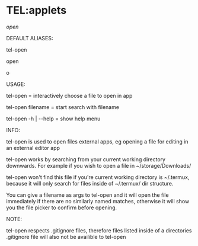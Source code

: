 # TEL:applets

_open_

DEFAULT ALIASES:

tel-open

open

o

USAGE:

tel-open		= interactively choose a file to open in app

tel-open filename	= start search with filename

tel-open -h | --help 	= show help menu

INFO:

tel-open is used to open files external apps, eg opening a file for editing in an external editor app

tel-open works by searching from your current working directory downwards.
For example if you wish to open a file in ~/storage/Downloads/

tel-open won't find this file if you're current working directory is ~/.termux, because it will only search for files inside of ~/.termux/ dir structure.

You can give a filename as args to tel-open and it will open the file immediately if there are no similarly named matches, otherwise it will show you the file picker to confirm before opening. 

NOTE:

tel-open respects .gitignore files, therefore files listed inside of a directories .gitignore file will also not be availible to tel-open


